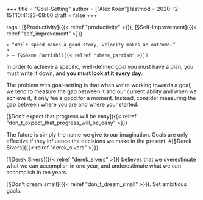 +++
title = "Goal-Setting"
author = ["Alex Koen"]
lastmod = 2020-12-15T10:41:23-08:00
draft = false
+++

tags
: [§Productivity]({{< relref "productivity" >}}), [§Self-Improvement]({{< relref "self_improvement" >}})

    > “While speed makes a good story, velocity makes an outcome.”
    >
    > — [§Shane Parrish]({{< relref "shane_parrish" >}})


In order to achieve a specific, well-defined goal you must have a plan, you must write it down, and **you must look at it every day**.


The problem with goal-setting is that when we're working towards a goal, we tend to measure the gap between it and our current ability and when we achieve it, it only feels good for a moment. Instead, consider measuring the gap between where you are and where your started.


[§Don't expect that progress will be easy]({{< relref "don_t_expect_that_progress_will_be_easy" >}})


The future is simply the name we give to our imagination. Goals are only effective if they influence the decisions we make in the present. #[§Derek Sivers]({{< relref "derek_sivers" >}})


<span class="underline">[§Derek Sivers]({{< relref "derek_sivers" >}}) believes that we overestimate what we can accomplish in one year, and underestimate what we can accomplish in ten years.</span>


[§Don't dream small]({{< relref "don_t_dream_small" >}}). Set ambitious goals.
